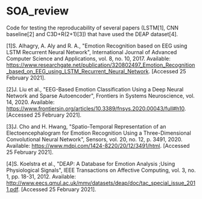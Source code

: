# SOA_review
Code for testing the reproducability of several papers (LSTM[1], CNN baseline[2] and C3D+R(2+1)[3]) that have used the DEAP dataset[4].

[1]S. Alhagry, A. Aly and R. A., "Emotion Recognition based on EEG using LSTM Recurrent Neural Network", International Journal of Advanced Computer Science and Applications, vol. 8, no. 10, 2017. Available: https://www.researchgate.net/publication/320802497_Emotion_Recognition_based_on_EEG_using_LSTM_Recurrent_Neural_Network. [Accessed 25 February 2021].

[2]J. Liu et al., "EEG-Based Emotion Classification Using a Deep Neural Network and Sparse Autoencoder", Frontiers in Systems Neuroscience, vol. 14, 2020. Available: https://www.frontiersin.org/articles/10.3389/fnsys.2020.00043/full#h10. [Accessed 25 February 2021].

[3]J. Cho and H. Hwang, "Spatio-Temporal Representation of an Electoencephalogram for Emotion Recognition Using a Three-Dimensional Convolutional Neural Network", Sensors, vol. 20, no. 12, p. 3491, 2020. Available: https://www.mdpi.com/1424-8220/20/12/3491/html. [Accessed 25 February 2021].

[4]S. Koelstra et al., "DEAP: A Database for Emotion Analysis ;Using Physiological Signals", IEEE Transactions on Affective Computing, vol. 3, no. 1, pp. 18-31, 2012. Available: http://www.eecs.qmul.ac.uk/mmv/datasets/deap/doc/tac_special_issue_2011.pdf. [Accessed 25 February 2021].
